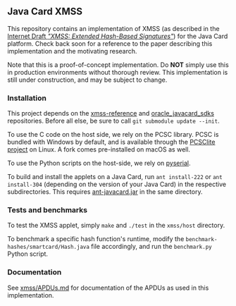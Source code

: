 ## Java Card XMSS

This repository contains an implementation of XMSS (as described in the [Internet Draft _"XMSS: Extended Hash-Based Signatures"_](https://datatracker.ietf.org/doc/draft-irtf-cfrg-xmss-hash-based-signatures/)) for the Java Card platform. Check back soon for a reference to the paper describing this implementation and the motivating research.

Note that this is a proof-of-concept implementation. Do **NOT** simply use this in production environments without thorough review. This implementation is still under construction, and may be subject to change.

### Installation

This project depends on the [xmss-reference](https://github.com/joostrijneveld/xmss-reference) and [oracle_javacard_sdks](https://github.com/martinpaljak/oracle_javacard_sdks) repositories. Before all else, be sure to call `git submodule update --init`.

To use the C code on the host side, we rely on the PCSC library. PCSC is bundled with Windows by default, and is available through the [PCSClite project](https://pcsclite.apdu.fr/) on Linux. A fork comes pre-installed on macOS as well.

To use the Python scripts on the host-side, we rely on [pyserial](https://github.com/pyserial/pyserial).

To build and install the applets on a Java Card, run `ant install-222` or `ant install-304` (depending on the version of your Java Card) in the respective subdirectories. This requires [ant-javacard.jar](https://github.com/martinpaljak/ant-javacard/releases/download/v1.8/ant-javacard.jar) in the same directory.

### Tests and benchmarks

To test the XMSS applet, simply `make`  and `./test` in the `xmss/host` directory.

To benchmark a specific hash function's runtime, modify the `benchmark-hashes/smartcard/Hash.java` file accordingly, and run the `benchmark.py` Python script.

### Documentation

See [xmss/APDUs.md](xmss/APDUs.md) for documentation of the APDUs as used in this implementation.
